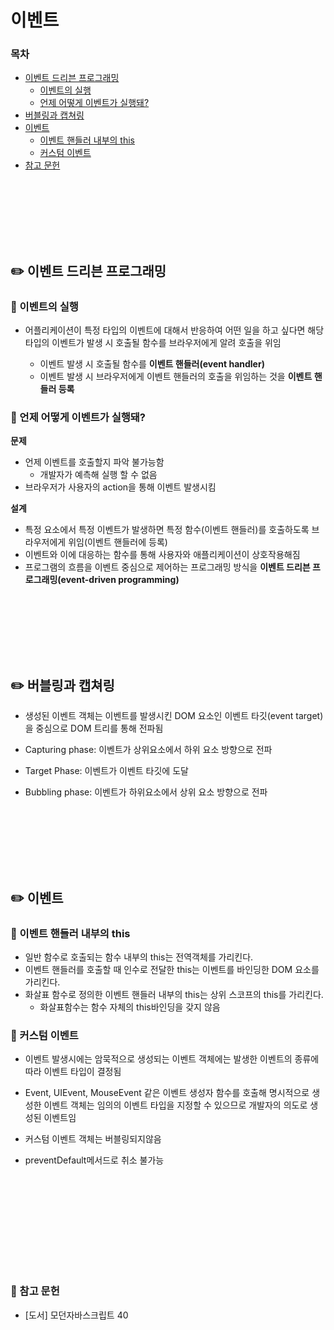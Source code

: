 # 이벤트

### 목차

- [이벤트 드리븐 프로그래밍](#✏️-이벤트-드리븐-프로그래밍)
  - [이벤트의 실행](#🔎-이벤트의-실행)
  - [언제 어떻게 이벤트가 실행돼?](#🔎-언제-어떻게-이벤트가-실행돼)
- [버블링과 캡쳐링](#✏️-버블링과-캡쳐링)
- [이벤트](#✏️-이벤트)
  - [이벤트 핸들러 내부의 this](#🔎-이벤트-핸들러-내부의-this)
  - [커스텀 이벤트](#🔎-커스텀-이벤트)
- [참고 문헌](#📖-참고-문헌)

<div style="height:100px"></div>

## ✏️ 이벤트 드리븐 프로그래밍

### 🔎 이벤트의 실행

- 어플리케이션이 특정 타입의 이벤트에 대해서 반응하여 어떤 일을 하고 싶다면 해당 타입의 이벤트가 발생 시 호출될 함수를 브라우저에게 알려 호출을 위임

  - 이벤트 발생 시 호출될 함수를 **이벤트 핸들러(event handler)**
  - 이벤트 발생 시 브라우저에게 이벤트 핸들러의 호출을 위임하는 것을 **이벤트 핸들러 등록**

### 🔎 언제 어떻게 이벤트가 실행돼?

**문제**

- 언제 이벤트를 호출할지 파악 불가능함
  - 개발자가 예측해 실행 할 수 없음
- 브라우저가 사용자의 action을 통해 이벤트 발생시킴

**설계**

- 특정 요소에서 특정 이벤트가 발생하면 특정 함수(이벤트 핸들러)를 호출하도록 브라우저에게 위임(이벤트 핸들러에 등록)
- 이벤트와 이에 대응하는 함수를 통해 사용자와 애플리케이션이 상호작용해짐
- 프로그램의 흐름을 이벤트 중심으로 제어하는 프로그래밍 방식을 **이벤트 드리븐 프로그래밍(event-driven programming)**
<div style="height:100px"></div>

## ✏️ 버블링과 캡쳐링

- 생성된 이벤트 객체는 이벤트를 발생시킨 DOM 요소인 이벤트 타깃(event target)을 중심으로 DOM 트리를 통해 전파됨

- Capturing phase: 이벤트가 상위요소에서 하위 요소 방향으로 전파
- Target Phase: 이벤트가 이벤트 타깃에 도달
- Bubbling phase: 이벤트가 하위요소에서 상위 요소 방향으로 전파
<div style="height:100px"></div>

## ✏️ 이벤트

### 🔎 이벤트 핸들러 내부의 this

- 일반 함수로 호출되는 함수 내부의 this는 전역객체를 가리킨다.
- 이벤트 핸들러를 호출할 때 인수로 전달한 this는 이벤트를 바인딩한 DOM 요소를 가리킨다.
- 화살표 함수로 정의한 이벤트 핸들러 내부의 this는 상위 스코프의 this를 가리킨다.
  - 화살표함수는 함수 자체의 this바인딩을 갖지 않음

### 🔎 커스텀 이벤트

- 이벤트 발생시에는 암묵적으로 생성되는 이벤트 객체에는 발생한 이벤트의 종류에 따라 이벤트 타입이 결정됨
- Event, UIEvent, MouseEvent 같은 이벤트 생성자 함수를 호출해 명시적으로 생성한 이벤트 객체는 임의의 이벤트 타입을 지정할 수 있으므로 개발자의 의도로 생성된 이벤트임

- 커스텀 이벤트 객체는 버블링되지않음
- preventDefault메서드로 취소 불가능
<div style="height:150px"></div>

### 📖 참고 문헌

- [도서] 모던자바스크립트 40
